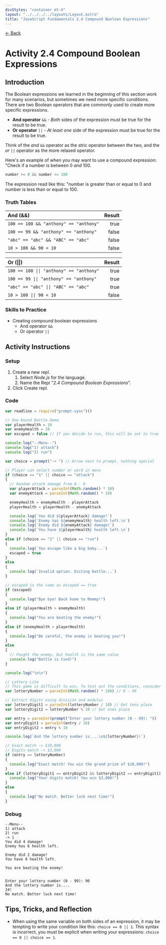 ```yaml
---
divStyles: "container mt-4"
layout: "../../../../layouts/Layout.astro"
title: "JavaScript Fundamentals 2.4 Compound Boolean Expressions"
---
```


[← Back](/courses/javascript-fundamentals/)

# Activity 2.4 Compound Boolean Expressions

## Introduction

The Boolean expressions we learned in the beginning of this section work for many scenarios, but sometimes we need more specific conditions. There are two Boolean operators that are commonly used to create more specific expressions.

- **And operator** `&&` - _Both_ sides of the expression must be true for the result to be true.
- **Or operator** `||` - _At least one_ side of the expression must be true for the result to be true.

Think of the _and_ `&&` operator as the stric operator between the two, and the _or_ `||` operator as the more relaxed operator.

Here's an example of when you may want to use a compound expression: "Check if a number is between 0 _and_ 100.

```js
number >= 0 && number <= 100
```

The expression read like this: "number is greater than or equal to 0 and number is less than or equal to 100.

### Truth Tables

| **And (&&)**                           | **Result** |
| :------------------------------------- | ---------: |
| `100 == 100 && "anthony" == "anthony"` |       true |
| `100 == 99 && "anthony" == "anthony"`  |      false |
| `"abc" == "abc" && "ABC" == "abc"`     |      false |
| `10 > 100 && 90 < 10`                  |      false |

| **Or (\|\|)**                            | **Result** |
| :--------------------------------------- | ---------: |
| `100 == 100 \|\| "anthony" == "anthony"` |       true |
| `100 == 99 \|\| "anthony" == "anthony"`  |       true |
| `"abc" == "abc" \|\| "ABC" == "abc"`     |       true |
| `10 > 100 \|\| 90 < 10`                  |      false |

### Skills to Practice

- Creating compound boolean expressions
  - And operator `&&`
  - Or operator `||`

## Activity Instructions

### Setup

1. Create a new repl.
   1. Select _Node.js_ for the language.
   2. Name the Repl "_2.4 Compound Boolean Expressions_".
2. Click Create repl.

### Code

```javascript
var readline = require("prompt-sync")()

// One Round Battle Demo
var playerHealth = 10
var enemyHealth = 10
var escaped = false // If you decide to run, this will be set to true

console.log("--Menu--")
console.log("1) attack")
console.log("2) run")

var choice = prompt("-> ") // Arrow next to prompt, nothing special

// Player can select number or word in menu
if (choice == "1" || choice == "attack")
{
  // Random attack damage from 0 - 9
  var playerAttack = parseInt(Math.random() * 10)
  var enemyAttack = parseInt(Math.random() * 10)

  enemyHealth = enemyHealth - playerAttack
  playerHealth = playerHealth - enemyAttack

  console.log(`You did ${playerAttack} damage!`)
  console.log(`Enemy has ${enemyHealth} health left.\n`)
  console.log(`Enemy did ${enemyAttack} damage!`)
  console.log(`You have ${playerHealth} health left.\n`)
}
else if (choice == "2" || choice == "run")
{
  console.log(`You escape like a big baby...`)
  escaped = true
}
else
{
  console.log(`Invalid option. Exiting battle...`)
}

// escaped is the same as escaped == true
if (escaped)
{
  console.log("Bye bye! Back home to Mommy!")
}
else if (playerHealth > enemyHealth)
{
  console.log("You are beating the enemy!")
}
else if (enemyHealth > playerHealth)
{
  console.log("Be careful, the enemy is beating you!")
}
else
{
  // Fought the enemy, but health is the same value
  console.log("Battle is tied!")
}

console.log("\n\n")

// Lottery Lite
// This game is difficult to win. To test out the conditions, consider temporarily lowering the range.
var lotteryNumber = parseInt(Math.random() * 100) // 0 - 99

// Extract digits using division and modulus
var lotteryDigit1 = parseInt(lotteryNumber / 10) // Get tens place
var lotteryDigit2 = lotteryNumber % 10 // Get ones place

var entry = parseInt(prompt("Enter your lottery number (0 - 99): "))
var entryDigit1 = parseInt(entry / 10)
var entryDigit2 = entry % 10

console.log(`And the lottery number is....\n${lotteryNumber}!`)

// Exact match -> $10,000
// Digits match -> $3,000
if (entry == lotteryNumber)
{
  console.log("Exact match! You win the grand prize of $10,000!")
}
else if (lotteryDigit1 == entryDigit2 && lotteryDigit2 == entryDigit1) {
  console.log("Your digits match! You win $3,000!")
}
else
{
  console.log("No match. Better luck next time!")
}
```

### Debug

```
--Menu--
1) attack
2) run
-> 1
You did 4 damage!
Enemy has 6 health left.

Enemy did 2 damage!
You have 8 health left.

You are beating the enemy!


Enter your lottery number (0 - 99): 90
And the lottery number is....
24!
No match. Better luck next time!
```

## Tips, Tricks, and Reflection

- When using the same variable on both sides of an expression, it may be tempting to write your condition like this: `choice == 0 || 1`. This syntax is incorrect, you must be explicit when writing your expressions: `choice == 0 || choice == 1`.
